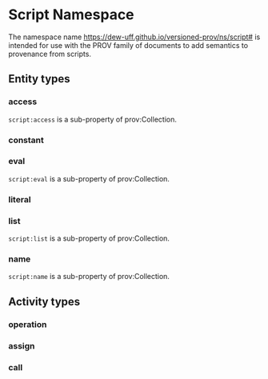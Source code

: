 # Script Namespace

The namespace name https://dew-uff.github.io/versioned-prov/ns/script# is intended for use with the PROV family of documents to add semantics to provenance from scripts.

## Entity types


### access

`script:access` is a sub-property of prov:Collection.

### constant

### eval

`script:eval` is a sub-property of prov:Collection.

### literal

### list

`script:list` is a sub-property of prov:Collection.

### name

`script:name` is a sub-property of prov:Collection.

## Activity types

### operation

### assign

### call